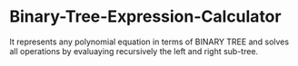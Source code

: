 # Binary-Tree-Expression-Calculator
It represents any polynomial equation in terms of BINARY TREE and solves all operations by evaluaying recursively the left and right sub-tree.
